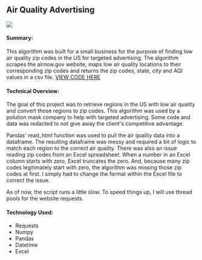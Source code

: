 ## Air Quality Advertising

![](aqi_gif.gif)

#### Summary:
This algorithm was built for a small business for the purpose of finding low air quality zip codes in the US for targeted advertising. The algorithm scrapes the airnow.gov website, maps low air quality locations to their corresponding zip codes and returns the zip codes, state, city and AQI values in a csv file. [VIEW CODE HERE](https://github.com/tesseract314/tesseract314.github.io/blob/master/AQI_Zip_Codes.ipynb)

#### Technical Overview:
The goal of this project was to retrieve regions in the US with low air quality and convert those regions to zip codes. This algorithm was used by a polution mask company to help with targeted advertising. Some code and data was redacted to not give away the client's competitive advantage.

Pandas' read_html function was used to pull the air quality data into a dataframe. The resulting dataframe was messy and required a bit of logic to match each region to the correct air quality. There was also an issue reading zip codes from an Excel spreadsheet. When a number in an Excel column starts with zero, Excel truncates the zero. And, because many zip codes legitimately start with zero, the algorithm was missing those zip codes at first. I simply had to change the format within the Excel file to correct the issue.

As of now, the script runs a little slow. To speed things up, I will use thread pools for the website requests.

#### Technology Used:
- Requests
- Numpy
- Pandas
- Datetime
- Excel
